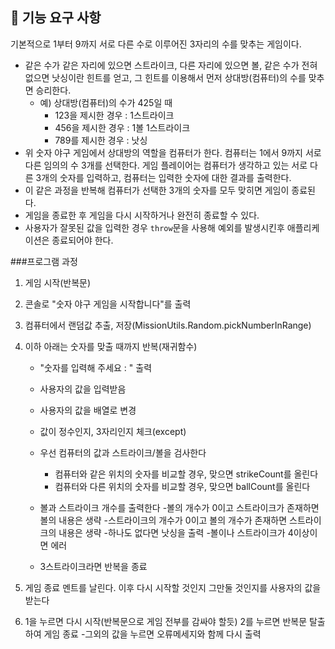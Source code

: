 ## 🚀 기능 요구 사항

기본적으로 1부터 9까지 서로 다른 수로 이루어진 3자리의 수를 맞추는 게임이다.

- 같은 수가 같은 자리에 있으면 스트라이크, 다른 자리에 있으면 볼, 같은 수가 전혀 없으면 낫싱이란 힌트를 얻고, 그 힌트를 이용해서 먼저 상대방(컴퓨터)의 수를 맞추면 승리한다.
  - 예) 상대방(컴퓨터)의 수가 425일 때
    - 123을 제시한 경우 : 1스트라이크
    - 456을 제시한 경우 : 1볼 1스트라이크
    - 789를 제시한 경우 : 낫싱
- 위 숫자 야구 게임에서 상대방의 역할을 컴퓨터가 한다. 컴퓨터는 1에서 9까지 서로 다른 임의의 수 3개를 선택한다. 게임 플레이어는 컴퓨터가 생각하고 있는 서로 다른 3개의 숫자를 입력하고, 컴퓨터는 입력한 숫자에 대한
  결과를 출력한다.
- 이 같은 과정을 반복해 컴퓨터가 선택한 3개의 숫자를 모두 맞히면 게임이 종료된다.
- 게임을 종료한 후 게임을 다시 시작하거나 완전히 종료할 수 있다.
- 사용자가 잘못된 값을 입력한 경우 `throw`문을 사용해 예외를 발생시킨후 애플리케이션은 종료되어야 한다.

###프로그램 과정
1. 게임 시작(반복문)
2. 콘솔로 "숫자 야구 게임을 시작합니다"를 출력
3. 컴퓨터에서 랜덤값 추출, 저장(MissionUtils.Random.pickNumberInRange)
4. 이하 아래는 숫자를 맞출 때까지 반복(재귀함수)
    - "숫자를 입력해 주세요 : " 출력
    - 사용자의 값을 입력받음
    - 사용자의 값을 배열로 변경
    - 값이 정수인지, 3자리인지 체크(except)

    - 우선 컴퓨터의 값과 스트라이크/볼을 검사한다
        - 컴퓨터와 같은 위치의 숫자를 비교할 경우, 맞으면 strikeCount를 올린다
        - 컴퓨터와 다른 위치의 숫자를 비교할 경우, 맞으면 ballCount를 올린다

    - 볼과 스트라이크 개수를 출력한다
        -볼의 개수가 0이고 스트라이크가 존재하면 볼의 내용은 생략
        -스트라이크의 개수가 0이고 볼의 개수가 존재하면 스트라이크의 내용은 생략
        -하나도 없다면 낫싱을 출력
        -볼이나 스트라이크가 4이상이면 에러
    
    - 3스트라이크라면 반복을 종료

5. 게임 종료 멘트를 날린다. 이후 다시 시작할 것인지 그만둘 것인지를 사용자의 값을 받는다
6. 1을 누르면 다시 시작(반복문으로 게임 전부를 감싸야 할듯)
    2를 누르면 반복문 탈출하여 게임 종료
    -그외의 값을 누르면 오류메세지와 함께 다시 출력

    
